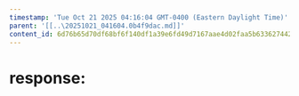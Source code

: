 ```yaml
---
timestamp: 'Tue Oct 21 2025 04:16:04 GMT-0400 (Eastern Daylight Time)'
parent: '[[..\20251021_041604.0b4f9dac.md]]'
content_id: 6d76b65d70df68bf6f140df1a39e6fd49d7167aae4d02faa5b63362744266256
---
```


# response:
